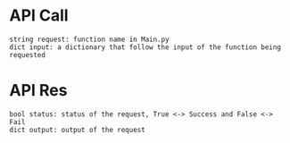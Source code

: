 # API Call 
    string request: function name in Main.py
    dict input: a dictionary that follow the input of the function being requested

# API Res
    bool status: status of the request, True <-> Success and False <-> Fail
    dict output: output of the request